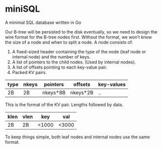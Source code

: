 # miniSQL
A minimal SQL database written in Go


Our B-tree will be persisted to the disk eventually, so we need to design the wire format for the B-tree nodes first. Without the format, we won’t know the size of a node and when to split a node.
A node consists of:
1. A fixed-sized header containing the type of the node (leaf node or internal node) and the number of keys.
2. A list of pointers to the child nodes. (Used by internal nodes).
3. A list of offsets pointing to each key-value pair.
4. Packed KV pairs.

| type | nkeys | pointers | offsets | key-values |
| - | - | - | - | - |
| 2B | 2B | nkeys*8B | nkeys*2B | .. |

This is the format of the KV pair. Lengths followed by data.

| klen | vlen | key | val |
| - | - | - | - |
| 2B | 2B | <1000 | <3000 |

To keep things simple, both leaf nodes and internal nodes use the same format.